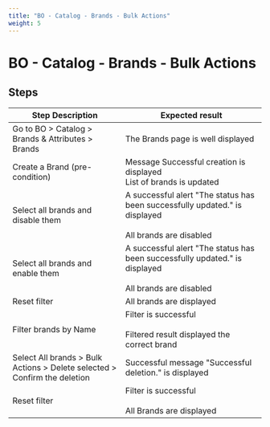 ```yaml
---
title: "BO - Catalog - Brands - Bulk Actions"
weight: 5
---
```


# BO - Catalog - Brands - Bulk Actions
## Steps
| Step Description | Expected result |
| ----- | ----- |
| Go to BO > Catalog > Brands & Attributes > Brands | The Brands page is well displayed |
| Create a Brand (pre-condition) | Message Successful creation is displayed<br>List of brands is updated |
| Select all brands and disable them | A successful alert "The status has been successfully updated." is displayed<br><br>All brands are disabled |
| Select all brands and enable them | A successful alert "The status has been successfully updated." is displayed<br><br>All brands are disabled |
| Reset filter | All brands are displayed |
| Filter brands by Name | Filter is successful<br><br>Filtered result displayed the correct brand |
| Select All brands > Bulk Actions > Delete selected > Confirm the deletion | Successful message "Successful deletion." is displayed |
| Reset filter | Filter is successful<br><br>All Brands are displayed |
